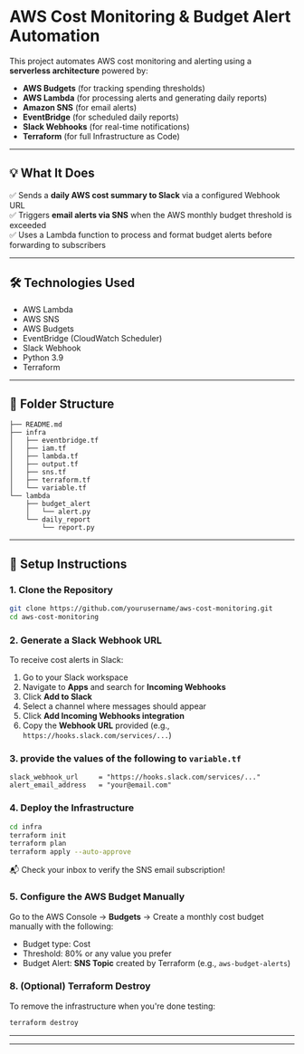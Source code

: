 # AWS Cost Monitoring & Budget Alert Automation

This project automates AWS cost monitoring and alerting using a **serverless architecture** powered by:
- **AWS Budgets** (for tracking spending thresholds)
- **AWS Lambda** (for processing alerts and generating daily reports)
- **Amazon SNS** (for email alerts)
- **EventBridge** (for scheduled daily reports)
- **Slack Webhooks** (for real-time notifications)
- **Terraform** (for full Infrastructure as Code)

---

## 💡 What It Does

✅ Sends a **daily AWS cost summary to Slack** via a configured Webhook URL  
✅ Triggers **email alerts via SNS** when the AWS monthly budget threshold is exceeded  
✅ Uses a Lambda function to process and format budget alerts before forwarding to subscribers

---

## 🛠 Technologies Used
- AWS Lambda
- AWS SNS
- AWS Budgets
- EventBridge (CloudWatch Scheduler)
- Slack Webhook
- Python 3.9
- Terraform

---

## 📁 Folder Structure
```
├── README.md
├── infra
│   ├── eventbridge.tf
│   ├── iam.tf
│   ├── lambda.tf
│   ├── output.tf
│   ├── sns.tf
│   ├── terraform.tf
│   └── variable.tf
└── lambda
    ├── budget_alert
    │   └── alert.py
    └── daily_report
        └── report.py
```

---

## 🚀 Setup Instructions

### 1. Clone the Repository
```bash
git clone https://github.com/yourusername/aws-cost-monitoring.git
cd aws-cost-monitoring
```

### 2. Generate a Slack Webhook URL
To receive cost alerts in Slack:
1. Go to your Slack workspace
2. Navigate to **Apps** and search for **Incoming Webhooks**
3. Click **Add to Slack**
4. Select a channel where messages should appear
5. Click **Add Incoming Webhooks integration**
6. Copy the **Webhook URL** provided (e.g., `https://hooks.slack.com/services/...`)

### 3. provide the values of the following to `variable.tf`
```hcl
slack_webhook_url     = "https://hooks.slack.com/services/..."
alert_email_address   = "your@email.com"
```

### 4. Deploy the Infrastructure
```bash
cd infra
terraform init
terraform plan
terraform apply --auto-approve
```
📬 Check your inbox to verify the SNS email subscription!

### 5. Configure the AWS Budget Manually
Go to the AWS Console → **Budgets** → Create a monthly cost budget manually with the following:
- Budget type: Cost
- Threshold: 80% or any value you prefer
- Budget Alert: **SNS Topic** created by Terraform (e.g., `aws-budget-alerts`)

### 8. (Optional) Terraform Destroy
To remove the infrastructure when you're done testing:
```bash
terraform destroy
```
---










---

